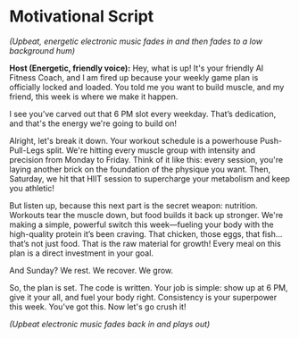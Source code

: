 # Motivational Script

*(Upbeat, energetic electronic music fades in and then fades to a low background hum)*

**Host (Energetic, friendly voice):**
Hey, what is up! It's your friendly AI Fitness Coach, and I am fired up because your weekly game plan is officially locked and loaded. You told me you want to build muscle, and my friend, this week is where we make it happen.

I see you’ve carved out that 6 PM slot every weekday. That’s dedication, and that's the energy we're going to build on!

Alright, let's break it down. Your workout schedule is a powerhouse Push-Pull-Legs split. We're hitting every muscle group with intensity and precision from Monday to Friday. Think of it like this: every session, you're laying another brick on the foundation of the physique you want. Then, Saturday, we hit that HIIT session to supercharge your metabolism and keep you athletic!

But listen up, because this next part is the secret weapon: nutrition. Workouts tear the muscle down, but food builds it back up stronger. We're making a simple, powerful switch this week—fueling your body with the high-quality protein it’s been craving. That chicken, those eggs, that fish… that’s not just food. That is the raw material for growth! Every meal on this plan is a direct investment in your goal.

And Sunday? We rest. We recover. We grow.

So, the plan is set. The code is written. Your job is simple: show up at 6 PM, give it your all, and fuel your body right. Consistency is your superpower this week. You've got this. Now let's go crush it!

*(Upbeat electronic music fades back in and plays out)*
